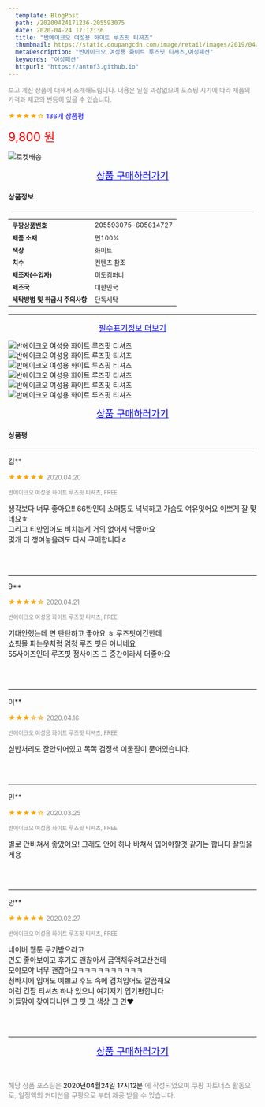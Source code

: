 ```yaml
---
  template: BlogPost
  path: /20200424171236-205593075
  date: 2020-04-24 17:12:36
  title: "반에이크오 여성용 화이트 루즈핏 티셔츠"
  thumbnail: https://static.coupangcdn.com/image/retail/images/2019/04/04/17/1/d7deae3b-6581-431f-a66b-8c99dd914f9e.jpg
  metaDescription: "반에이크오 여성용 화이트 루즈핏 티셔츠,여성패션"
  keywords: "여성패션"
  httpurl: "https://antnf3.github.io"
---
```

  
<span style="color: #888;font-size:0.8rem">보고 계신 상품에 대해서 소개해드립니다.
내용은 일절 과장없으며 포스팅 시기에 따라 제품의 가격과 재고의 변동이 있을 수 있습니다.</span>
  
<span style="color: orange;">★★★★☆</span> <span style="color: blue;font-size: 0.85rem;">136개 상품평</span>

<span style="font-size: 0.9rem"></span> 

<span style="color: red;font-size: 1.5rem;">9,800 원</span>

![로켓배송](https://postfiles.pstatic.net/MjAyMDA0MTBfMjcz/MDAxNTg2NDQ1OTAwMDc5.1T-Iy6-X12_V8iyof2OtSqUCu6urPUUOnjG41kbMy_kg.c1eqxaGayJ1XX0TGV24QXbZg9dvQ9C_dYZx39G_Z7Wog.PNG.cigshop2/rocket_logo.png?type=w773)

<p align="center"><a href="http://me2.do/59AathDW" style="font-size: 1.2rem; color: blue;">상품 구매하러가기</a></p>

#### 상품정보

---

|                  |                       |
| ---------------- | --------------------- |
| **<span style="font-size:0.8rem;">쿠팡상품번호</span>** | <span style="font-size:0.8rem;">205593075-605614727</span> |
| **<span style="font-size:0.8rem;">제품 소재</span>**    | <span style="font-size:0.8rem;">면100%</span>        |
| **<span style="font-size:0.8rem;">색상</span>**    | <span style="font-size:0.8rem;">화이트</span>        |
| **<span style="font-size:0.8rem;">치수</span>**    | <span style="font-size:0.8rem;">컨텐츠 참조</span>        |
| **<span style="font-size:0.8rem;">제조자(수입자)</span>**    | <span style="font-size:0.8rem;">미도컴퍼니</span>        |
| **<span style="font-size:0.8rem;">제조국</span>**    | <span style="font-size:0.8rem;">대한민국</span>        |
| **<span style="font-size:0.8rem;">세탁방법 및 취급시 주의사항</span>**    | <span style="font-size:0.8rem;">단독세탁</span>        |




---

<p align="center"><a href="http://me2.do/59AathDW" style="font-size: 1rem; color: blue;">필수표기정보 더보기</a></p>

![반에이크오 여성용 화이트 루즈핏 티셔츠](http://thumbnail8.coupangcdn.com/thumbnails/remote/q89/image/product/content/vendorItem/2019/09/20/605614727/a3008d3f-f534-44a9-8c20-d65c65dc4ff5.jpg)
![반에이크오 여성용 화이트 루즈핏 티셔츠](http://thumbnail7.coupangcdn.com/thumbnails/remote/q89/image/retail/images/2019/04/04/11/3/47a9d268-8869-4430-90bb-80b0c387108f.jpg)
![반에이크오 여성용 화이트 루즈핏 티셔츠](http://thumbnail6.coupangcdn.com/thumbnails/remote/q89/image/retail/images/2019/04/04/11/8/c8c0896b-4704-4170-8ce9-be6e0e69fe3b.jpg)
![반에이크오 여성용 화이트 루즈핏 티셔츠](http://thumbnail9.coupangcdn.com/thumbnails/remote/q89/image/retail/images/2019/04/04/11/1/a6afcc2e-f758-455c-9d2c-b60b643836a3.jpg)
![반에이크오 여성용 화이트 루즈핏 티셔츠](http://thumbnail7.coupangcdn.com/thumbnails/remote/q89/image/retail/images/2019/04/04/14/6/5cfa7dfc-1b9d-46f9-b373-4b957536869b.jpg)
![반에이크오 여성용 화이트 루즈핏 티셔츠](http://thumbnail10.coupangcdn.com/thumbnails/remote/q89/image/retail/images/2019/04/04/14/6/4c6a27ef-447f-4779-9ff1-8de369674a23.jpg)

<p align="center"><a href="http://me2.do/59AathDW" style="font-size: 1.2rem; color: blue;">상품 구매하러가기</a></p>

#### 상품평
  
---
  
김**
    
<span style="color: orange;">★★★★★</span> <span style="font-size:0.8rem;color: #888;">2020.04.20</span>
    
<span style="color: #888;font-size:0.7rem">반에이크오 여성용 화이트 루즈핏 티셔츠, FREE</span>
    

    
<span style="font-size: 0.9rem;">생각보다 너무 좋아요!! 66반인데 소매통도 넉넉하고 가슴도 여유잇어요 이쁘게 잘 맞네요ㅎ<br/>그리고 티만입어도 비치는게 거의 없어서 딱좋아요<br/>몇개 더 쟁여놓을려도 다시 구매합니다ㅎ</span>
    
<br>
<br>

---
  
9**
    
<span style="color: orange;">★★★★☆</span> <span style="font-size:0.8rem;color: #888;">2020.04.21</span>
    
<span style="color: #888;font-size:0.7rem">반에이크오 여성용 화이트 루즈핏 티셔츠, FREE</span>
    

    
<span style="font-size: 0.9rem;">기대안했는데 면 탄탄하고 좋아요 ㅎ 루즈핏이긴한데<br/>쇼핑몰 파는옷처럼 엄청 루즈 핏은 아니네요<br/>55사이즈인데 루즈핏 정사이즈 그 중간이라서 더좋아요</span>
    
<br>
<br>

---
  
이**
    
<span style="color: orange;">★★★☆☆</span> <span style="font-size:0.8rem;color: #888;">2020.04.16</span>
    
<span style="color: #888;font-size:0.7rem">반에이크오 여성용 화이트 루즈핏 티셔츠, FREE</span>
    

    
<span style="font-size: 0.9rem;">실밥처리도 잘안되어있고 목쪽 검정색 이물질이 묻어있습니다.</span>
    
<br>
<br>

---
  
민**
    
<span style="color: orange;">★★★★☆</span> <span style="font-size:0.8rem;color: #888;">2020.03.25</span>
    
<span style="color: #888;font-size:0.7rem">반에이크오 여성용 화이트 루즈핏 티셔츠, FREE</span>
    

    
<span style="font-size: 0.9rem;">별로 안비쳐서 좋았어요! 그래도 안에 하나 바쳐서 입어야할것 같기는 합니다 잘입을게용</span>
    
<br>
<br>

---
  
양**
    
<span style="color: orange;">★★★★★</span> <span style="font-size:0.8rem;color: #888;">2020.02.27</span>
    
<span style="color: #888;font-size:0.7rem">반에이크오 여성용 화이트 루즈핏 티셔츠, FREE</span>
    

    
<span style="font-size: 0.9rem;">네이버 웹툰 쿠키받으랴고<br/>면도 좋아보이고 후기도 괜찮아서 금액채우려고산건데 <br/>모야모야 너무 괜찮아요ㅋㅋㅋㅋㅋㅋㅋㅋㅋㅋ<br/>청바지에 입어도 예쁘고 후드 속에 겹쳐입어도 깔끔해요<br/>이런 긴팔 티셔츠 하나 있으니 여기저기 입기편합니다<br/>아들맘이 찾아다니던 그 핏 그 색상 그 면❤️</span>
    
<br>
<br>


  
---
  
<p align="center"><a href="http://me2.do/59AathDW" style="font-size: 1.2rem; color: blue;">상품 구매하러가기</a></p>
  
<br>
  
<span style="font-size: 0.85rem; color: #888;">해당 상품 포스팅은 <span style="color: #000;"> 2020년04월24일 17시12분 </span> 에 작성되었으며 쿠팡 파트너스 활동으로, 일정액의 커미션을 쿠팡으로 부터 제공 받을 수 있습니다.</span>